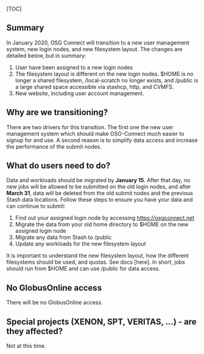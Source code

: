 [title]: - "Transitioning to a new login node"

[TOC]

## Summary

In January 2020, OSG Connect will transition to a new user management system, new login nodes, and new filesystem layout. The changes are detailed below, but in summary:

1. User have been assigned to a new login nodes
2. The filesystem layout is different on the new login nodes. $HOME is no longer a shared filesystem, /local-scratch no longer exists, and /public is a large shared space accessible via stashcp, http, and CVMFS.
3. New website, including user account management.


## Why are we transitioning?

There are two drivers for this transition. The first one the new user management system which should make OSG-Connect much easier to signup for and use. A second reason is to simplify data access and increase the performance of the submit nodes.


## What do users need to do?

Data and workloads should be migrated by **January 15**. After that day, no new jobs will be allowed to be submitted on the old login nodes, and after **March 31**, data will be deleted from the old submit nodes and the previous Stash data locations. Follow these steps to ensure you have your data and can continue to submit:

1. Find out your assigned login node by accessing https://osgconnect.net
2. Migrate the data from your old home directory to $HOME on the new assigned login node
3. Migrate any data from Stash to /public
4. Update any workloads for the new filesystem layout

It is important to understand the new filesystem layout, how the different filesystems should be used, and quotas. See docs [here]. In short, jobs should run from $HOME and can use /public for data access.


## No GlobusOnline access

There will be no GlobusOnline access.



## Special projects (XENON, SPT, VERITAS, ...) - are they affected?

Not at this time.

